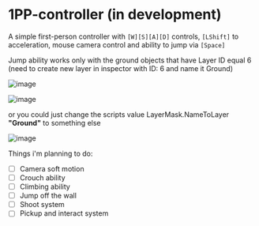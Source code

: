 # 1PP-controller (in development)

A simple first-person controller with `[W][S][A][D]` controls, `[LShift]` to acceleration, mouse camera control and ability to jump via `[Space]`

Jump ability works only with the ground objects that have Layer ID equal 6
(need to create new layer in inspector with ID: 6 and name it Ground)

![image](https://github.com/ViaKotov/1PP-controller/assets/89484940/0386f3cd-db99-452a-91dd-4249176831f4)

![image](https://github.com/ViaKotov/1PP-controller/assets/89484940/8fa4f767-835e-459f-952d-c0d208af7469)

or you could just change the scripts value LayerMask.NameToLayer  **"Ground"** to something else

![image](https://github.com/ViaKotov/1PP-controller/assets/89484940/497b4aaa-f041-40ef-b509-478d6c14c68b)

Things i'm planning to do:
- [ ] Camera soft motion
- [ ] Crouch ability
- [ ] Climbing ability
- [ ] Jump off the wall
- [ ] Shoot system
- [ ] Pickup and interact system
